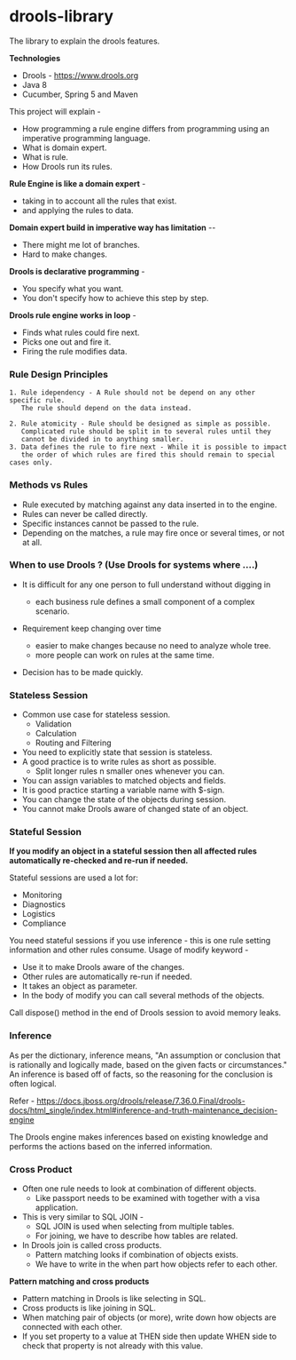 # drools-library
The library to explain the drools features.

**Technologies**
* Drools - https://www.drools.org
* Java 8
* Cucumber, Spring 5 and Maven

This project will explain -
* How programming a rule engine differs from programming using an imperative programming language.
* What is domain expert.
* What is rule.
* How Drools run its rules.

**Rule Engine is like a domain expert** -
* taking in to account all the rules that exist.
* and applying the rules to data.

**Domain expert build in imperative way has limitation** --
* There might me lot of branches.
* Hard to make changes.

**Drools is declarative  programming** -
* You specify what you want.
* You don't specify how to achieve this step by step.

**Drools rule engine works in loop** -
* Finds what rules could fire next.
* Picks one out and fire it.
* Firing the rule modifies data.

### Rule Design Principles
```
1. Rule idependency - A Rule should not be depend on any other specific rule.
   The rule should depend on the data instead.

2. Rule atomicity - Rule should be designed as simple as possible.
   Complicated rule should be split in to several rules until they
   cannot be divided in to anything smaller.
3. Data defines the rule to fire next - While it is possible to impact
   the order of which rules are fired this should remain to special cases only.
```

### Methods vs Rules
* Rule executed by matching against any data inserted in to the engine.
* Rules can never be called directly.
* Specific instances cannot be passed to the rule.
* Depending  on the matches, a rule may fire once or several times, or not at all.

### When to use Drools ? (Use Drools for systems where ....)
* It is difficult for any one person to full understand without digging in
    + each business rule defines a small component of a complex scenario.

* Requirement keep changing over time
    + easier to make changes because no need to analyze whole tree.
    + more people can work on rules at the same time.
    
* Decision has to be made quickly.

### Stateless Session
* Common use case for stateless session.
    * Validation
    * Calculation
    * Routing and Filtering
* You need to explicitly state that session is stateless.
* A good practice is to write rules as short as possible.
    * Split longer rules n smaller ones whenever you can.
* You can assign variables to matched objects and fields.
* It is good practice starting a variable name with $-sign.
* You can change the state of the objects during session.
* You cannot make Drools aware of changed state of an object.


### Stateful Session
**If you modify an object in a stateful session then all affected rules automatically re-checked and re-run if needed.**

Stateful sessions are used a lot for:
* Monitoring
* Diagnostics
* Logistics
* Compliance

You need stateful sessions if you use inference - this is one rule setting information and other rules consume.
Usage of modify keyword - 
* Use it to make Drools aware of the changes.
* Other rules are automatically re-run if needed.
* It takes an object as parameter. 
* In the body of modify you can call several methods of the objects.

Call dispose() method in the end of Drools session to avoid memory leaks. 

### Inference
As per the dictionary, inference means, "An assumption or conclusion that is rationally and logically made, based on the given facts or circumstances."
An inference is based off of facts, so the reasoning for the conclusion is often logical.

Refer - https://docs.jboss.org/drools/release/7.36.0.Final/drools-docs/html_single/index.html#inference-and-truth-maintenance_decision-engine

The Drools engine makes inferences based on existing knowledge and performs the actions based on the inferred information.


### Cross Product

* Often one rule needs to look at combination of different objects.
    * Like passport needs to be examined with together with a visa application.
* This is very similar to SQL JOIN -
    * SQL JOIN is used when selecting from multiple tables.
    * For joining, we have to describe how tables are related. 
* In Drools join is called cross products.
    * Pattern matching looks if combination of objects exists.
    * We have to write in the when part how objects refer to each other.
    
**Pattern matching and cross products**
* Pattern matching in Drools is like selecting in SQL.
* Cross products is like joining in SQL.
* When matching pair of objects (or more), write down how objects are connected with each other.
* If you set property to a value at THEN side then update WHEN side to check that property is not already with this value.  

    
 






